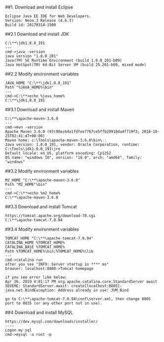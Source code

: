 ##1. Download and install Eclipse

    Eclipse Java EE IDE for Web Developers.
    Version: Neon.3 Release (4.6.3)
    Build id: 20170314-1500

##2.1 Download and install JDK

    C:\**\jdk1.8.0_191
    ---
    cmd->java -version
    java version "1.8.0_201"
    Java(TM) SE Runtime Environment (build 1.8.0_201-b09)
    Java HotSpot(TM) 64-Bit Server VM (build 25.201-b09, mixed mode)
    
##2.2 Modify environment variables  

    JAVA_HOME "C:\**\jdk1.8.0_191"
    Path "%JAVA_HOME%\bin"
    ---
    cmd->C:\**>echo %java_home%
    C:\**\jdk1.8.0_191
    
##3.1 Download and install Maven
    
    C:\**\apache-maven-3.6.0
    ---
    cmd->mvn -version
    Apache Maven 3.6.0 (97c98ec64a1fdfee7767ce5ffb20918da4f719f3; 2018-10-25T02:41:47+08:00)
    Maven home: c:\Tools\apache-maven-3.6.0\bin\..
    Java version: 1.8.0_191, vendor: Oracle Corporation, runtime: C:\Tools\jdk1.8.0_191\jre
    Default locale: en_US, platform encoding: Cp1252
    OS name: "windows 10", version: "10.0", arch: "amd64", family: "windows"
    
##3.2 Modify environment variables

    M2_HOME "C:\**\apache-maven-3.6.0"
    Path "M2_HOME"\bin"
    ---
    cmd->C:\**>echo %m2_home%
    C:\**\apache-maven-3.6.0
    
##3.3 Download and install Tomcat

    https://tomcat.apache.org/download-70.cgi
    C:\**\apache-tomcat-7.0.94
    
##3.4 Modify environment variables
    
    TOMCAT_HOME "C:\**\apache-tomcat-7.0.94"
    CATALINA_HOME %TOMCAT_HOME%
    CATALINA_BASE %TOMCAT_HOME%
    Path %TOMCAT_HOME%\bin;%TOMCAT_HOME%\lib
    ---
    cmd->catalina run
    after you see "INFO: Server startup in **** ms"
    browser: localhost:8080->Tomcat homepage
    
    if you see error like below:     
    Apr 26, 2019 4:01:17 PM org.apache.catalina.core.StandardServer await
    SEVERE: StandardServer.await: create[localhost:8005]:
    java.net.BindException: Address already in use: JVM_Bind

    go to C:\**\apache-tomcat-7.0.94\conf\server.xml, then change 8005 port to 8035 (or any other port not in use).
 
 ##4 Download and install MySQL
 
    https://dev.mysql.com/downloads/installer/
    ----
    Logon my sql 
    cmd->mysql -u root -p    
